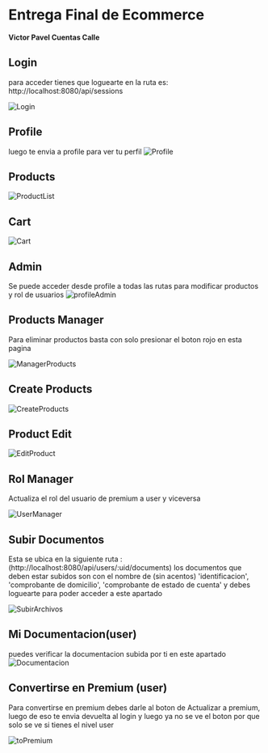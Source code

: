 # Entrega Final de Ecommerce



**Victor Pavel Cuentas Calle**

## Login
para acceder tienes que loguearte en la ruta es: http://localhost:8080/api/sessions

![Login](https://github.com/VictorPavelCC/PracticaIntegradoraCuentas/blob/main/src/img/login.png?raw=true)

## Profile
luego te envia a profile para ver tu perfil
![Profile](https://github.com/VictorPavelCC/PracticaIntegradoraCuentas/blob/main/src/img/profile.png?raw=true)

## Products

![ProductList](https://github.com/VictorPavelCC/PracticaIntegradoraCuentas/blob/main/src/img/productList.png?raw=true)

## Cart

![Cart](https://github.com/VictorPavelCC/PracticaIntegradoraCuentas/blob/main/src/img/cart.png?raw=true)

## Admin
Se puede acceder desde profile a todas las rutas para modificar productos y rol de usuarios
![profileAdmin](https://github.com/VictorPavelCC/PracticaIntegradoraCuentas/blob/main/src/img/ProfileAdmin.png?raw=true)

## Products Manager 

Para eliminar productos basta con solo presionar el boton rojo en esta pagina

![ManagerProducts](https://github.com/VictorPavelCC/PracticaIntegradoraCuentas/blob/main/src/img/ManagerProducts.png?raw=true)

## Create Products

![CreateProducts](https://github.com/VictorPavelCC/PracticaIntegradoraCuentas/blob/main/src/img/CreateProducts.png?raw=true)

## Product Edit

![EditProduct](https://github.com/VictorPavelCC/PracticaIntegradoraCuentas/blob/main/src/img/EditProduct.png?raw=true)

## Rol Manager

Actualiza el rol del usuario de premium a user y viceversa

![UserManager](https://github.com/VictorPavelCC/PracticaIntegradoraCuentas/blob/main/src/img/UserManager.png?raw=true)

## Subir Documentos

Esta se ubica en la siguiente ruta : (http://localhost:8080/api/users/:uid/documents)
los documentos que deben estar subidos son con el nombre de (sin acentos) 'identificacion', 'comprobante de domicilio', 'comprobante de estado de cuenta'
y debes loguearte para poder acceder a este apartado

![SubirArchivos](https://github.com/VictorPavelCC/PracticaIntegradoraCuentas/blob/main/src/img/SubirArchivos.png?raw=true)

## Mi Documentacion(user)

puedes verificar la documentacion subida por ti en este apartado
![Documentacion](https://github.com/VictorPavelCC/PracticaIntegradoraCuentas/blob/main/src/img/Documentacion.png?raw=true)



## Convertirse en Premium (user)

Para convertirse en premium debes darle al boton de Actualizar a premium, luego de eso te envia devuelta al login y luego ya no se ve el boton por que solo se ve si tienes el nivel user

![toPremium](https://github.com/VictorPavelCC/PracticaIntegradoraCuentas/blob/main/src/img/toPremium.png?raw=true)